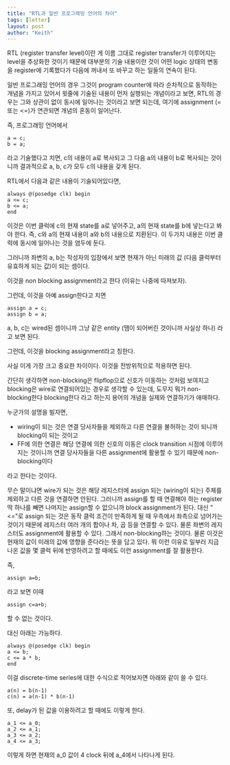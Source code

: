 ```yaml
---
title: "RTL과 일반 프로그래밍 언어의 차이"
tags: [letter]
layout: post
author: "Keith"
---
```


RTL (register transfer level)이란 게 이름 그대로 register transfer가 이루어지는 level을 추상화한 것이기 때문에 대부분의 기술 내용이란 것이 어떤 logic 상태의 변동을 register에 기록했다가 다음에 꺼내서 또 바꾸고 하는 일들의 연속이 된다. 

일반 프로그래밍 언어의 경우 그것이 program counter에 따라 순차적으로 동작하는 개념을 가지고 있어서 윗줄에 기술된 내용이 먼저 실행되는 개념이라고 보면, RTL의 경우는 그와 상관이 없이 동시에 일어나는 것이라고 보면 되는데, 여기에 assignment (= 또는 <=)가 연관되면 개념의 혼동이 일어난다.

즉, 프로그래밍 언어에서

```
a = c;
b = a;
```
라고 기술했다고 치면, c의 내용이 a로 복사되고 그 다음 a의 내용이 b로 복사되는 것이니까 결과적으로 a, b, c가 모두 c의 내용을 갖게 된다.

RTL에서 다음과 같은 내용이 기술되어있다면,

```
always @(posedge clk) begin
a <= c;
b <= a;
end
```

이것은 이번 클럭에 c의 현재 state를 a로 넣어주고, a의 현재 state를 b에 넣는다고 봐야 한다. 즉, c와 a의 현재 내용이 a와 b의 내용으로 치환된다. 이 두가지 내용은 이번 클럭에 동시에 일어나는 것을 염두에 둔다.

그러니까 좌변의 a, b는 작성자의 입장에서 보면 현재가 아닌 미래의 값 (다음 클럭부터 유효하게 되는 값)이 되는 셈이다. 

이것을 non blocking assignment라고 한다 (이유는 나중에 따져보자).

그런데, 이것을 아예 assign한다고 치면
```
assign a = c;
assign b = a;
```
a, b, c는 wired된 셈이니까 그냥 같은 entity (땜이 되어버린 것이니까 사실상 하나) 라고 보면 된다. 

그런데, 이것을 blocking assignment라고 칭한다. 

사실 이게 가장 크고 중요한 차이이다. 이것을 전방위적으로 적용하면 된다. 

간단히 생각하면 non-blocking은 flipflop으로 신호가 이동하는 것처럼 보여지고 blocking은 wire로 연결되어있는 경우로 생각할 수 있는데, 도무지 뭐가 non-blocking한다 blocking한다 라고 하는지 용어의 개념을 실제와 연결하기가 애매하다. 

누군가의 설명을 빌자면, 

- wiring이 되는 것은 연결 당사자들을 제외하고 다른 연결을 불허하는 것이 되니까 blocking이 되는 것이고
- FF에 의한 연결은 해당 연결에 의한 신호의 이동은 clock transition 시점에 이루어지는 것이니까 연결 당사자들을 다른 assignment에 활용할 수 있기 때문에 non-blocking이다

라고 한다는 것이다. 

무슨 말이냐면 wire가 되는 것은 해당 레지스터에 assign 되는 (wiring이 되는) 주체를 제외하고 다른 것을 연결하면 안된다. 그러니까 assign를 할 때 연결해야 하는 register 딱 하나를 빼면 나머지는 assign할 수 없으니까 block assignment가 된다. 대신 "<="로 assign 되는 것은 동작 클럭 조건이 만족하게 될 때 우측에서 좌측으로 넘어가는 것이기 때문에 레지스터 여러 개의 합이나 차, 곱 등을 연결할 수 있다. 물론 좌변의 레지스터도 assignment에 활용할 수 있다. 그래서 non-blocking하는 것이다. 물론 이것은 현재의 값이 미래의 값에 영향을 준다라는 뜻을 담고 있다. 뭐 이런 이유로 일부러 지금 나온 값을 몇 클럭 뒤에 반영하려고 할 때에도 이런 assignment를 잘 활용한다. 

즉,
```
assign a=b;
```
라고 보면 이때 
```
assign c=a+b;
```
할 수 없는 것이다.

대신 아래는 가능하다. 
```
always @(posedge clk) begin
a <= b;
c <= a * b;
end
```
이걸 discrete-time series에 대한  수식으로 적어보자면 아래와 같이 쓸 수 있다. 
```
a(n) = b(n-1)
c(n) = a(n-1) * b(n-1)
```

또, delay가 된 값을 이용하려고 할 때에도 이렇게 한다.
```
a_1 <= a_0;
a_2 <= a_1;
a_3 <= a_2;
a_4 <= a_3;

```
이렇게 하면 현재의 a_0 값이 4 clock 뒤에 a_4에서 나타나게 된다.